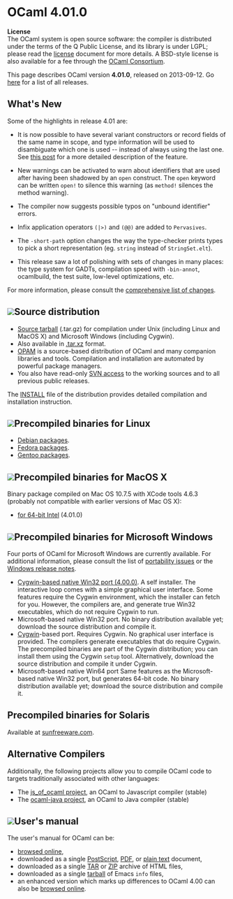 <!-- ((! set title OCaml 4.01.0 !)) -->

# OCaml 4.01.0
**License**<br />
 The OCaml system is open source software: the compiler is distributed
under the terms of the Q Public License, and its library is under LGPL;
please read the [license](/docs/license.html) document for more details. A
BSD-style license is also available for a fee through the [OCaml
Consortium](/consortium/).

This page describes OCaml version **4.01.0**,
released on 2013-09-12. Go [here](./) for a list of all releases.

## What's New

Some of the highlights in release 4.01 are:

-   It is now possible to have several variant constructors or record
    fields of the same name in scope, and type information will be used
    to disambiguate which one is used -- instead of always using the
    last one. See [this
    post](http://www.lexifi.com/blog/type-based-selection-label-and-constructors)
    for a more detailed description of the feature.

-   New warnings can be activated to warn about identifiers that are
    used after having been shadowed by an `open` construct. The `open`
    keyword can be written `open!` to silence this warning (as `method!`
    silences the method warning).

-   The compiler now suggests possible typos on "unbound identifier"
    errors.

-   Infix application operators `(|>)` and `(@@)` are added to
    `Pervasives`.

-   The `-short-path` option changes the way the type-checker prints
    types to pick a short representation (eg. `string` instead of
    `StringSet.elt`).

-   This release saw a lot of polishing with sets of changes in many
    places: the type system for GADTs, compilation speed with
    `-bin-annot`, ocamlbuild, the test suite, low-level optimizations,
    etc.

For more information, please consult the [comprehensive list of
changes](http://caml.inria.fr/pub/distrib/ocaml-4.01/notes/Changes).

## ![](../img/source.gif "")Source distribution

-   [Source tarball](http://caml.inria.fr/pub/distrib/ocaml-4.01/ocaml-4.01.0.tar.gz)
    (.tar.gz) for compilation under Unix (including Linux and MacOS X)
    and Microsoft Windows (including Cygwin).
-   Also available in
    [.tar.xz](http://caml.inria.fr/pub/distrib/ocaml-4.01/ocaml-4.01.0.tar.xz) format.
-   [OPAM](https://opam.ocaml.org/) is a source-based distribution of
    OCaml and many companion libraries and tools. Compilation and
    installation are automated by powerful package managers.
-   You also have read-only [SVN access](svn.html) to the working
 sources and to all previous public releases.

The [INSTALL](http://caml.inria.fr/pub/distrib/ocaml-4.01/notes/INSTALL) file of the
distribution provides detailed compilation and installation instruction.

## ![](../img/linux.gif "")Precompiled binaries for Linux

-   [Debian packages](http://packages.debian.org/ocaml).
-   [Fedora
    packages](https://admin.fedoraproject.org/pkgdb/package/ocaml/).
-   [Gentoo
    packages](http://packages.gentoo.org/packages/?category=dev-lang;name=ocaml).


## ![](../img/macos.gif "")Precompiled binaries for MacOS X

Binary package compiled on Mac OS 10.7.5 with XCode tools 4.6.3
(probably not compatible with earlier versions of Mac OS X):

-   [for 64-bit Intel](http://caml.inria.fr/pub/distrib/ocaml-4.01/ocaml-4.01.0-intel.dmg)
    (4.01.0)

## ![](../img/windows.gif "")Precompiled binaries for Microsoft Windows

Four ports of OCaml for Microsoft Windows are currently available. For
additional information, please consult the list of [portability
issues](/learn/portability.html) or the [Windows release
notes](http://caml.inria.fr/pub/distrib/ocaml-4.01/notes/README.win32).

-   [Cygwin-based native Win32 port
    (4.00.0)](http://protz.github.com/ocaml-installer/). A self
    installer. The interactive loop comes with a simple graphical user
    interface. Some features require the Cygwin environment, which the
    installer can fetch for you. However, the compilers are, and
    generate true Win32 executables, which do not require Cygwin to run.
-   Microsoft-based native Win32 port. No binary distribution available
    yet; download the source distribution and compile it.
-   [Cygwin](http://cygwin.com/)-based port. Requires Cygwin. No
    graphical user interface is provided. The compilers generate
    executables that do require Cygwin. The precompiled binaries are
    part of the Cygwin distribution; you can install them using the
    Cygwin `setup` tool. Alternatively, download the source distribution
    and compile it under Cygwin.
-   Microsoft-based native Win64 port Same features as the
    Microsoft-based native Win32 port, but generates 64-bit code. No
    binary distribution available yet; download the source distribution
    and compile it.

## Precompiled binaries for Solaris

Available at [sunfreeware.com](http://sunfreeware.com/).

## Alternative Compilers

Additionally, the following projects allow you to compile OCaml code to
targets traditionally associated with other languages:

* The [js_of_ocaml project](http://ocsigen.org/js_of_ocaml/), an
 OCaml to Javascript compiler (stable)
* The [ocaml-java project](http://ocamljava.x9c.fr/), an OCaml to Java
 compiler (stable)

## ![](../img/doc.gif "")User's manual
The user's manual for OCaml can be:

-   [browsed online](http://caml.inria.fr/pub/docs/manual-ocaml-4.01/index.html),
-   downloaded as a single
    [PostScript](http://caml.inria.fr/pub/distrib/ocaml-4.01/ocaml-4.01-refman.ps.gz),
    [PDF](http://caml.inria.fr/pub/distrib/ocaml-4.01/ocaml-4.01-refman.pdf), or [plain
    text](http://caml.inria.fr/pub/distrib/ocaml-4.01/ocaml-4.01-refman.txt) document,
-   downloaded as a single
    [TAR](http://caml.inria.fr/pub/distrib/ocaml-4.01/ocaml-4.01-refman-html.tar.gz) or
    [ZIP](http://caml.inria.fr/pub/distrib/ocaml-4.01/ocaml-4.01-refman-html.zip) archive
    of HTML files,
-   downloaded as a single
    [tarball](http://caml.inria.fr/pub/distrib/ocaml-4.01/ocaml-4.01-refman.info.tar.gz)
    of Emacs `info` files,
-   an enhanced version which marks up differences to OCaml 4.00 can also be
    [browsed online](http://www.askra.de/software/ocaml-doc/4.01/).


